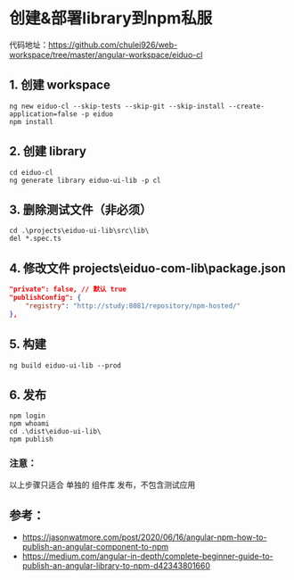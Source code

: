 # 创建&部署library到npm私服

代码地址：https://github.com/chulei926/web-workspace/tree/master/angular-workspace/eiduo-cl

## 1. 创建 workspace
```shell
ng new eiduo-cl --skip-tests --skip-git --skip-install --create-application=false -p eiduo
npm install
```

## 2. 创建 library
```shell
cd eiduo-cl
ng generate library eiduo-ui-lib -p cl
```

## 3. 删除测试文件（非必须）

```shell
cd .\projects\eiduo-ui-lib\src\lib\
del *.spec.ts
```

## 4. 修改文件 projects\eiduo-com-lib\package.json
```json
"private": false, // 默认 true
"publishConfig": {
    "registry": "http://study:8081/repository/npm-hosted/"
},
```

## 5. 构建
```shell
ng build eiduo-ui-lib --prod
```

## 6. 发布
```shell
npm login
npm whoami
cd .\dist\eiduo-ui-lib\
npm publish
```

### 注意：
以上步骤只适合 单独的 组件库 发布，不包含测试应用

## 参考：
* https://jasonwatmore.com/post/2020/06/16/angular-npm-how-to-publish-an-angular-component-to-npm
* https://medium.com/angular-in-depth/complete-beginner-guide-to-publish-an-angular-library-to-npm-d42343801660